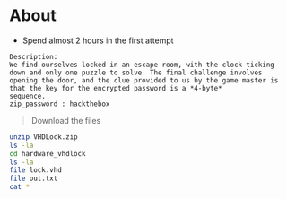 # About

- Spend almost 2 hours in the first attempt

```
Description:
We find ourselves locked in an escape room, with the clock ticking down and only one puzzle to solve. The final challenge involves opening the door, and the clue provided to us by the game master is that the key for the encrypted password is a *4-byte* 
sequence.
zip_password : hackthebox
```

> Download the files

```bash
unzip VHDLock.zip
ls -la
cd hardware_vhdlock
ls -la
file lock.vhd
file out.txt
cat *

```
